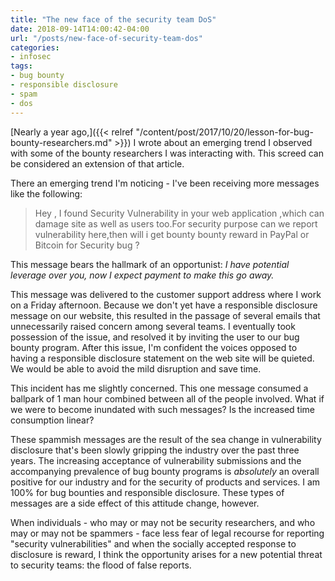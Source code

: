 ```yaml
---
title: "The new face of the security team DoS"
date: 2018-09-14T14:00:42-04:00
url: "/posts/new-face-of-security-team-dos"
categories:
- infosec
tags:
- bug bounty
- responsible disclosure
- spam
- dos
---
```


[Nearly a year ago,]({{< relref
"/content/post/2017/10/20/lesson-for-bug-bounty-researchers.md" >}}) I wrote about an
emerging trend I observed with some of the bounty researchers I was interacting
with. This screed can be considered an extension of that article.

There an emerging trend I'm noticing - I've been receiving more messages like
the following:

> Hey , I found Security Vulnerability in your web application ,which can damage
> site as well as users too.For security purpose can we report vulnerability
> here,then will i get bounty bounty reward in PayPal or Bitcoin for Security
> bug ?

This message bears the hallmark of an opportunist: _I have potential leverage
over you, now I expect payment to make this go away._

This message was delivered to the customer support address where I work on a
Friday afternoon. Because we don't yet have a responsible disclosure message on
our website, this resulted in the passage of several emails that unnecessarily
raised concern among several teams. I eventually took possession of the issue,
and resolved it by inviting the user to our bug bounty program. After this
issue, I'm confident the voices opposed to having a responsible disclosure
statement on the web site will be quieted. We would be able to avoid the mild
disruption and save time.

This incident has me slightly concerned. This one message consumed a ballpark of
1 man hour combined between all of the people involved. What if we were to
become inundated with such messages? Is the increased time consumption linear?

These spammish messages are the result of the sea change in vulnerability
disclosure that's been slowly gripping the industry over the past three years.
The increasing acceptance of vulnerability submissions and the accompanying
prevalence of bug bounty programs is *absolutely* an overall positive for our
industry and for the security of products and services. I am 100% for bug
bounties and responsible disclosure. These types of messages are a side effect
of this attitude change, however.

When individuals - who may or may not be security researchers, and who may or
may not be spammers - face less fear of legal recourse for reporting "security
vulnerabilities" and when the socially accepted response to disclosure is
reward, I think the opportunity arises for a new potential threat to security
teams: the flood of false reports.
